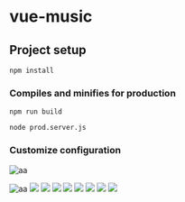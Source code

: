 # vue-music

## Project setup

```
npm install
```
### Compiles and minifies for production
```
npm run build
```
```
node prod.server.js
```


### Customize configuration

![aa](https://github.com/angyangit/vue-music/blob/master/img/4598B5E7-ACF4-4156-A10B-94A29251447E.png?raw=true
)


![aa](https://github.com/angyangit/vue-music/blob/master/img/aa.PNG?raw=true)
![](https://raw.githubusercontent.com/angyangit/vue-music/master/img/bb.PNG)
![](https://raw.githubusercontent.com/angyangit/vue-music/master/img/IMG_1727.PNG)
![](https://raw.githubusercontent.com/angyangit/vue-music/master/img/IMG_1728.PNG)
![](https://raw.githubusercontent.com/angyangit/vue-music/master/img/IMG_1729.PNG)
![](https://raw.githubusercontent.com/angyangit/vue-music/master/img/IMG_1730.PNG)
![](https://raw.githubusercontent.com/angyangit/vue-music/master/img/IMG_1731.PNG)
![](https://raw.githubusercontent.com/angyangit/vue-music/master/img/IMG_1732.PNG)
![](https://raw.githubusercontent.com/angyangit/vue-music/master/img/IMG_1733.PNG)
